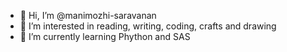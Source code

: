 - 👋 Hi, I’m @manimozhi-saravanan
- 👀 I’m interested in reading, writing, coding, crafts and drawing
- 🌱 I’m currently learning Phython and SAS 


<!---
manimozhi-saravanan/manimozhi-saravanan is a ✨ special ✨ repository because its `README.md` (this file) appears on your GitHub profile.
You can click the Preview link to take a look at your changes.
--->
